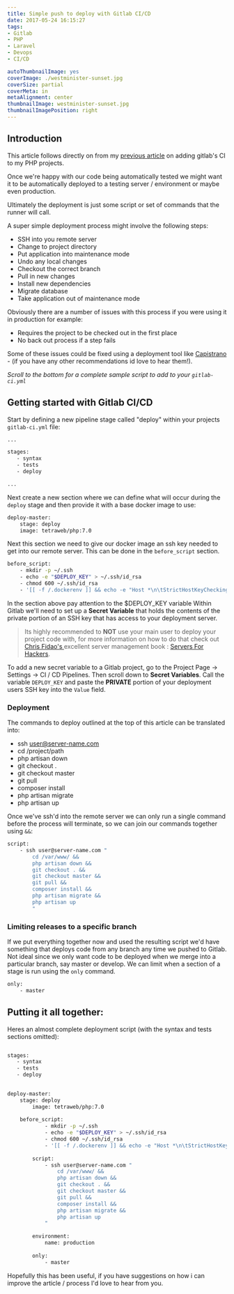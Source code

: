 ```yaml
---
title: Simple push to deploy with Gitlab CI/CD
date: 2017-05-24 16:15:27
tags:
- Gitlab
- PHP
- Laravel
- Devops
- CI/CD

autoThumbnailImage: yes
coverImage: ./westminister-sunset.jpg
coverSize: partial
coverMeta: in
metaAlignment: center
thumbnailImage: westminister-sunset.jpg
thumbnailImagePosition: right
---
```


## Introduction

This article follows directly on from my [previous article](https://talvbansal.me/blog/gitlab-ci-for-php-applications) on adding gitlab's CI to my PHP projects.

Once we're happy with our code being automatically tested we might want it to be automatically deployed to a testing server / environment or maybe even production. 
<!-- more -->
Ultimately the deployment is just some script or set of commands that the runner will call. 

A super simple deployment process might involve the following steps:
- SSH into you remote server
- Change to project directory
- Put application into maintenance mode 
- Undo any local changes 
- Checkout the correct branch 
- Pull in new changes
- Install new dependencies
- Migrate database
- Take application out of maintenance mode

Obviously there are a number of issues with this process if you were using it in production for example: 
- Requires the project to be checked out in the first place
- No back out process if a step fails

Some of these issues could be fixed using a deployment tool like [Capistrano](http://capistranorb.com/) - (if you have any other recommendations id love to hear them!).

*Scroll to the bottom for a complete sample script to add to your `gitlab-ci.yml`*

## Getting started with Gitlab CI/CD

Start by defining a new pipeline stage called "deploy" within your projects `gitlab-ci.yml` file:

```bash
...

stages:
   - syntax
   - tests
   - deploy

...
```

Next create a new section where we can define what will occur during the `deploy` stage and then provide it with a base docker image to use:

```bash
deploy-master:
    stage: deploy
	image: tetraweb/php:7.0
```

Next this section we need to give our docker image an ssh key needed to get into our remote server. This can be done in the `before_script` section. 

```bash
before_script:
	- mkdir -p ~/.ssh
	- echo -e "$DEPLOY_KEY" > ~/.ssh/id_rsa
	- chmod 600 ~/.ssh/id_rsa
	- '[[ -f /.dockerenv ]] && echo -e "Host *\n\tStrictHostKeyChecking no\n\n" > ~/.ssh/config'
```

In the section above pay attention to the $DEPLOY_KEY variable Within Gitlab we'll need to set up a **Secret Variable** that holds the contents of the private portion of an SSH key that has access to your deployment server.

>Its highly recommended to **NOT** use your main user to deploy your project code with, for more information on how to do that check out [Chris Fidao's ](https://twitter.com/fideloper) excellent server management book : [Servers For Hackers](https://serversforhackers.com/).

To add a new secret variable to a Gitlab project, go to the Project Page -> Settings -> CI / CD Pipelines. Then scroll down to **Secret Variables**. Call the variable `DEPLOY_KEY` and paste the **PRIVATE** portion of your deployment users SSH key into the `Value` field.

### Deployment

The commands to deploy outlined at the top of this article can be translated into:

- ssh user@server-name.com
- cd /project/path
- php artisan down
- git checkout .
- git checkout master
- git pull
- composer install
- php artisan migrate
- php artisan up

Once we've ssh'd into the remote server we can only run a single command before the process will terminate, so we can join our commands together using `&&`:

```bash
script:
	- ssh user@server-name.com "
	    cd /var/www/ &&
		php artisan down &&
		git checkout . &&
		git checkout master &&
		git pull &&
		composer install &&
		php artisan migrate &&
		php artisan up
		"
```

### Limiting releases to a specific branch

If we put everything together now and used the resulting script we'd have something that deploys code from any branch any time we pushed to Gitlab. Not ideal since we only want code to be deployed when we merge into a particular branch, say master or develop. We can limit when a section of a stage is run using the `only` command.

```bash
only:
	- master
```

## Putting it all together:

Heres an almost complete deployment script (with the syntax and tests sections omitted): 

```bash

stages:
   - syntax
   - tests
   - deploy
           

deploy-master:
    stage: deploy
        image: tetraweb/php:7.0       
                        
    before_script:
            - mkdir -p ~/.ssh
            - echo -e "$DEPLOY_KEY" > ~/.ssh/id_rsa
            - chmod 600 ~/.ssh/id_rsa
            - '[[ -f /.dockerenv ]] && echo -e "Host *\n\tStrictHostKeyChecking no\n\n" > ~/.ssh/config'
        
        script:
            - ssh user@server-name.com "
                cd /var/www/ &&
                php artisan down &&
                git checkout . &&
                git checkout master &&
                git pull &&
                composer install &&
                php artisan migrate &&
                php artisan up
            "
                                    
        environment:
            name: production
            
        only:
            - master
````


Hopefully this has been useful, if you have suggestions on how i can improve the article / process I'd love to hear from you.